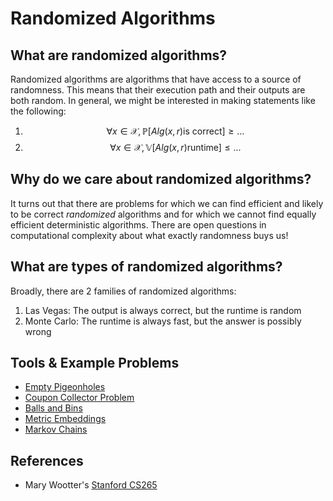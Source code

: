 # Randomized Algorithms

## What are randomized algorithms?

Randomized algorithms are algorithms that have access to a source of randomness. This means that
their execution path and their outputs are both random. In general, we might be interested
in making statements like the following:

1. $$\forall x \in \mathcal{X}, \mathbb{P}[Alg(x, r) \text{is correct}] \geq ...$$
2. $$\forall x \in \mathcal{X}, \mathbb{V}[Alg(x, r) \text{runtime}] \leq ...$$

## Why do we care about randomized algorithms?

It turns out that there are problems for which we can find efficient and likely to be
correct _randomized_ algorithms and for which we cannot find equally efficient deterministic 
algorithms. There are open questions in computational complexity about what exactly randomness
buys us!

## What are types of randomized algorithms?

Broadly, there are 2 families of randomized algorithms:

1. Las Vegas: The output is always correct, but the runtime is random
2. Monte Carlo: The runtime is always fast, but the answer is possibly wrong

## Tools & Example Problems

- [Empty Pigeonholes](randomized_algorithms/empty_pigeonholes.md)
- [Coupon Collector Problem](randomized_algorithms/coupons_collector_problem.md)
- [Balls and Bins](randomized_algorithms/balls_and_bins.md)
- [Metric Embeddings](randomized_algorithms/metric_embeddings.md)
- [Markov Chains](randomized_algorithms/markov_chains.md)


## References
- Mary Wootter's [Stanford CS265](https://web.stanford.edu/class/cs265/)